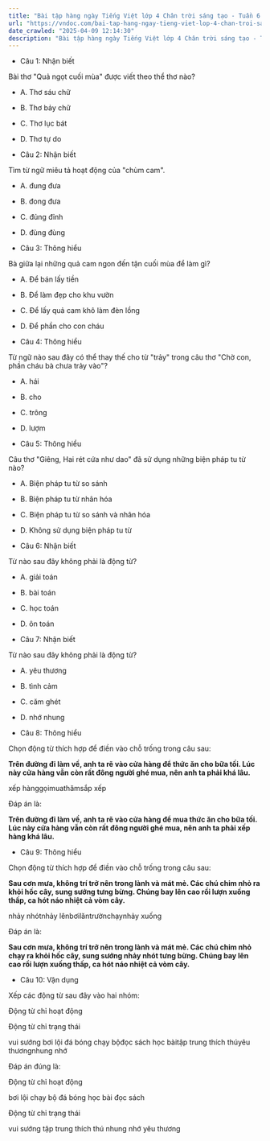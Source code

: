 ```yaml
---
title: "Bài tập hàng ngày Tiếng Việt lớp 4 Chân trời sáng tạo - Tuần 6 - Thứ 2 gồm các câu hỏi tổng hợp nội dung Đọc hiểu văn bản và Luyện từ và câu được học ở Tuần 6 trong chương trình Tiếng Việt lớp 4 Tập 1 Chân trời sáng tạo."
url: "https://vndoc.com/bai-tap-hang-ngay-tieng-viet-lop-4-chan-troi-sang-tao-tuan-6-thu-2-330775"
date_crawled: "2025-04-09 12:14:30"
description: "Bài tập hàng ngày Tiếng Việt lớp 4 Chân trời sáng tạo - Tuần 6 - Thứ 2 gồm các câu hỏi tổng hợp nội dung Đọc hiểu văn bản và Luyện từ và câu được học ở Tuần 6 trong chương trình Tiếng Việt lớp 4 Tập 1 Chân trời sáng tạo."
---
```


* Câu 1:  Nhận biết

Bài thơ "Quả ngọt cuối mùa" được viết theo thể thơ nào?

  * A. Thơ sáu chữ 
  * B. Thơ bảy chữ 
  * C. Thơ lục bát 
  * D. Thơ tự do 



* Câu 2:  Nhận biết

Tìm từ ngữ miêu tả hoạt động của "chùm cam".

  * A. đung đưa 
  * B. đong đưa 
  * C. đủng đỉnh 
  * D. đùng đùng 



* Câu 3:  Thông hiểu

Bà giữa lại những quả cam ngon đến tận cuối mùa để làm gì?

  * A. Để bán lấy tiền 
  * B. Để làm đẹp cho khu vườn 
  * C. Để lấy quả cam khô làm đèn lồng 
  * D. Để phần cho con cháu 



* Câu 4:  Thông hiểu

Từ ngữ nào sau đây có thể thay thế cho từ "trảy" trong câu thơ "Chờ con, phần cháu bà chưa trảy vào"?

  * A. hái 
  * B. cho 
  * C. trông 
  * D. lượm 



* Câu 5:  Thông hiểu

Câu thơ "Giêng, Hai rét cứa như dao" đã sử dụng những biện pháp tu từ nào?

  * A. Biện pháp tu từ so sánh 
  * B. Biện pháp tu từ nhân hóa 
  * C. Biện pháp tu từ so sánh và nhân hóa 
  * D. Không sử dụng biện pháp tu từ 



* Câu 6:  Nhận biết

Từ nào sau đây không phải là động từ?

  * A. giải toán 
  * B. bài toán 
  * C. học toán 
  * D. ôn toán 



* Câu 7:  Nhận biết

Từ nào sau đây không phải là động từ?

  * A. yêu thương 
  * B. tình cảm 
  * C. căm ghét 
  * D. nhớ nhung 



* Câu 8:  Thông hiểu

Chọn động từ thích hợp để điền vào chỗ trống trong câu sau:

**Trên đường đi làm về, anh ta rẽ vào cửa hàng để thức ăn cho bữa tối. Lúc này cửa hàng vẫn còn rất đông người ghé mua, nên anh ta phải  khá lâu.**

xếp hànggọimuathămsắp xếp

Đáp án là:

**Trên đường đi làm về, anh ta rẽ vào cửa hàng để mua thức ăn cho bữa tối. Lúc này cửa hàng vẫn còn rất đông người ghé mua, nên anh ta phải xếp hàng khá lâu.**

* Câu 9:  Thông hiểu

Chọn động từ thích hợp để điền vào chỗ trống trong câu sau:

**Sau cơn mưa, không trí trở nên trong lành và mát mẻ. Các chú chim nhỏ ra khỏi hốc cây, sung sướng  tưng bừng. Chúng bay lên cao rồi lượn xuống thấp, ca hót náo nhiệt cả vòm cây.**

nhảy nhótnhảy lênbơilăntrườnchạynhảy xuống

Đáp án là:

**Sau cơn mưa, không trí trở nên trong lành và mát mẻ. Các chú chim nhỏ chạy ra khỏi hốc cây, sung sướng nhảy nhót tưng bừng. Chúng bay lên cao rồi lượn xuống thấp, ca hót náo nhiệt cả vòm cây.**

* Câu 10:  Vận dụng

Xếp các động từ sau đây vào hai nhóm:

Động từ chỉ hoạt động

Động từ chỉ trạng thái

vui sướng bơi lội đá bóng chạy bộđọc sách học bàitập trung thích thúyêu thươngnhung nhớ

Đáp án đúng là:

Động từ chỉ hoạt động

bơi lội chạy bộ đá bóng học bài đọc sách

Động từ chỉ trạng thái

vui sướng tập trung thích thú nhung nhớ yêu thương
